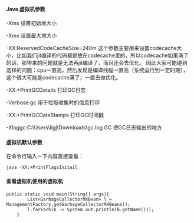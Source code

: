 #### Java 虚拟机参数

-Xms 设置初始堆大小

-Xmx 设置最大堆大小

-XX:ReservedCodeCacheSize=240m 这个参数主要用来设置codecache大小，比如我们jit编译的代码都是放在codecache里的，所以codecache如果满了的话，那带来的问题就是无法再jit编译了，而且还会去优化。 因此大家可能碰到这样的问题：cpu一直高，然后发现是编译线程一直高（系统运行到一定时期），这个很大可能是codecache满了，一直去做优化。  

-XX:+PrintGCDetails 打印GC日志

-Verbose:gc 用于垃圾收集时的信息打印 	

-XX:+PrintGCDateStamps  打印GC时间戳

-Xloggc:C:\Users\ligj\Downloads\gc.log GC 把GC日志输出的地方

#### 虚拟机默认参数

在命令行输入一下内容直接查看：

```
java -XX:+PrintFlagsInitail
```

#### 查看虚拟机使用的虚拟机

```
public static void main(String[] args){
        List<GarbageCollectorMXBean> l = ManagementFactory.getGarbageCollectorMXBeans();
        l.forEach(b -> System.out.println(b.getName()));
    }
```


